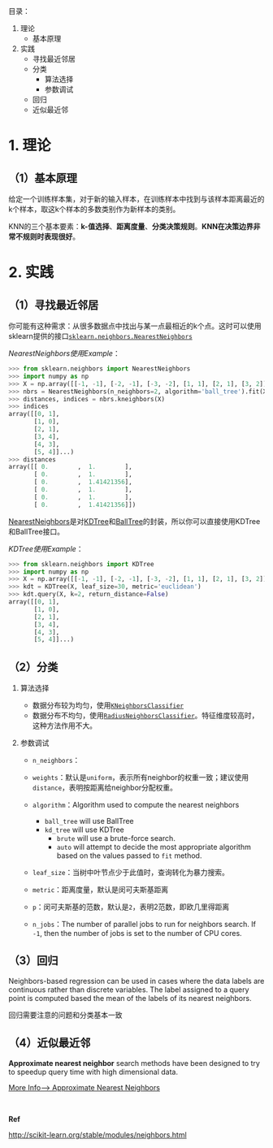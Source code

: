 目录：

1. 理论
    - 基本原理
2. 实践
    - 寻找最近邻居
    - 分类
        - 算法选择
        - 参数调试
    - 回归
    - 近似最近邻


# 1. 理论
## （1）基本原理
给定一个训练样本集，对于新的输入样本，在训练样本中找到与该样本距离最近的k个样本，取这k个样本的多数类别作为新样本的类别。

KNN的三个基本要素：**k-值选择**、**距离度量**、**分类决策规则**。**KNN在决策边界非常不规则时表现很好**。
# 2. 实践
## （1）寻找最近邻居
你可能有这种需求：从很多数据点中找出与某一点最相近的k个点。这时可以使用sklearn提供的接口[`sklearn.neighbors.NearestNeighbors`](http://scikit-learn.org/stable/modules/generated/sklearn.neighbors.NearestNeighbors.html#sklearn.neighbors.NearestNeighbors)

*NearestNeighbors使用Example*：
```python
>>> from sklearn.neighbors import NearestNeighbors
>>> import numpy as np
>>> X = np.array([[-1, -1], [-2, -1], [-3, -2], [1, 1], [2, 1], [3, 2]])
>>> nbrs = NearestNeighbors(n_neighbors=2, algorithm='ball_tree').fit(X)
>>> distances, indices = nbrs.kneighbors(X)
>>> indices                                           
array([[0, 1],
       [1, 0],
       [2, 1],
       [3, 4],
       [4, 3],
       [5, 4]]...)
>>> distances
array([[ 0.        ,  1.        ],
       [ 0.        ,  1.        ],
       [ 0.        ,  1.41421356],
       [ 0.        ,  1.        ],
       [ 0.        ,  1.        ],
       [ 0.        ,  1.41421356]])
```

[NearestNeighbors](http://scikit-learn.org/stable/modules/generated/sklearn.neighbors.NearestNeighbors.html#sklearn.neighbors.NearestNeighbors)是对[KDTree](http://scikit-learn.org/stable/modules/generated/sklearn.neighbors.KDTree.html#sklearn.neighbors.KDTree)和[BallTree](http://scikit-learn.org/stable/modules/generated/sklearn.neighbors.BallTree.html#sklearn.neighbors.BallTree)的封装，所以你可以直接使用KDTree和BallTree接口。

*KDTree使用Example*：
```python
>>> from sklearn.neighbors import KDTree
>>> import numpy as np
>>> X = np.array([[-1, -1], [-2, -1], [-3, -2], [1, 1], [2, 1], [3, 2]])
>>> kdt = KDTree(X, leaf_size=30, metric='euclidean')
>>> kdt.query(X, k=2, return_distance=False)          
array([[0, 1],
       [1, 0],
       [2, 1],
       [3, 4],
       [4, 3],
       [5, 4]]...)
```
## （2）分类
1. 算法选择
	- 数据分布较为均匀，使用[`KNeighborsClassifier`](http://scikit-learn.org/stable/modules/generated/sklearn.neighbors.KNeighborsClassifier.html#sklearn.neighbors.KNeighborsClassifier)
	- 数据分布不均匀，使用[`RadiusNeighborsClassifier`](http://scikit-learn.org/stable/modules/generated/sklearn.neighbors.RadiusNeighborsClassifier.html#sklearn.neighbors.RadiusNeighborsClassifier)。特征维度较高时，这种方法作用不大。

2. 参数调试
	- `n_neighbors`：
	- `weights`：默认是`uniform`，表示所有neighbor的权重一致；建议使用`distance`，表明按距离给neighbor分配权重。
	- `algorithm`：Algorithm used to compute the nearest neighbors
    		
		- `ball_tree` will use BallTree
		- `kd_tree` will use KDTree
    		- `brute` will use a brute-force search.
    		- `auto` will attempt to decide the most appropriate algorithm based on the values passed to `fit` method.
	- `leaf_size`：当树中叶节点少于此值时，查询转化为暴力搜索。
	- `metric`：距离度量，默认是闵可夫斯基距离
	- `p`：闵可夫斯基的范数，默认是`2`，表明2范数，即欧几里得距离
	- `n_jobs`：The number of parallel jobs to run for neighbors search. If `-1`, then the number of jobs is set to the number of CPU cores.

## （3）回归
Neighbors-based regression can be used in cases where the data labels are continuous rather than discrete variables. The label assigned to a query point is computed based the mean of the labels of its nearest neighbors.

回归需要注意的问题和分类基本一致

## （4）近似最近邻
**Approximate nearest neighbor** search methods have been designed to try to speedup query time with high dimensional data.

[More Info——> Approximate Nearest Neighbors](http://scikit-learn.org/stable/modules/neighbors.html#approximate-nearest-neighbors)

<br />

**Ref**

http://scikit-learn.org/stable/modules/neighbors.html
